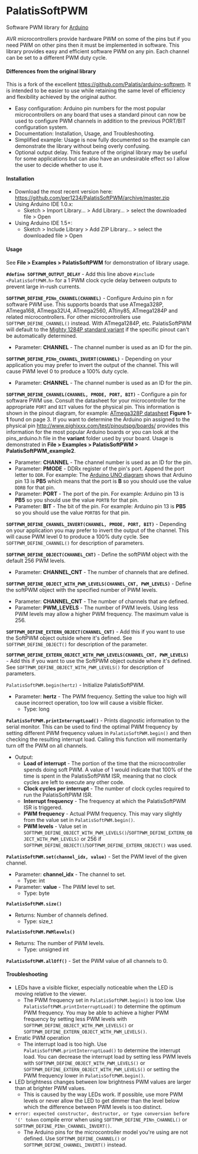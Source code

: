 PalatisSoftPWM
===============

Software PWM library for [Arduino](http://arduino.cc)

AVR microcontrollers provide hardware PWM on some of the pins but if you need PWM on other pins then it must be implemented in software. This library provides easy and efficient software PWM on any pin. Each channel can be set to a different PWM duty cycle.


#### Differences from the original library
This is a fork of the excellent https://github.com/Palatis/arduino-softpwm. It is intended to be easier to use while retaining the same level of efficiency and flexibility achieved by the original author.
- Easy configuration: Arduino pin numbers for the most popular microcontrollers on any board that uses a standard pinout can now be used to configure PWM channels in addition to the previous PORT/BIT configuration system.
- Documentation: Installation, Usage, and Troubleshooting.
- Simplified example: Usage is now fully documented so the example can demonstrate the library without being overly confusing.
- Optional output delay. This feature of the original library may be useful for some applications but can also have an undesirable effect so I allow the user to decide whether to use it.


<a id="installation"></a>
#### Installation
- Download the most recent version here: https://github.com/per1234/PalatisSoftPWM/archive/master.zip
- Using Arduino IDE 1.0.x:
  - Sketch > Import Library... > Add Library... > select the downloaded file > Open
- Using Arduino IDE 1.5+:
  - Sketch > Include Library > Add ZIP Library... > select the downloaded file > Open


<a id="usage"></a>
#### Usage
See **File > Examples > PalatisSoftPWM** for demonstration of library usage.

**`#define SOFTPWM_OUTPUT_DELAY`** - Add this line above `#include <PalatisSoftPWM.h>` for a 1 PWM clock cycle delay between outputs to prevent large in-rush currents.

**`SOFTPWM_DEFINE_PINn_CHANNEL(CHANNEL)`** - Configure Arduino pin n for software PWM use. This supports boards that use ATmega328P, ATmega168, ATmega32U4, ATmega2560, ATtiny85, ATmega1284P and related microcontrollers. For other microcontrollers use `SOFTPWM_DEFINE_CHANNEL()` instead. With ATmega1284P, etc. PalatisSoftPWM will default to the [Mighty 1284P standard variant](https://github.com/JChristensen/mighty-1284p/blob/v1.6.3/avr/variants/standard/pins_arduino.h) if the specific pinout can't be automatically determined.
- Parameter: **CHANNEL** - The channel number is used as an ID for the pin.

**`SOFTPWM_DEFINE_PINn_CHANNEL_INVERT(CHANNEL)`** - Depending on your application you may prefer to invert the output of the channel. This will cause PWM level 0 to produce a 100% duty cycle. 
- Parameter: **CHANNEL** - The channel number is used as an ID for the pin.

**`SOFTPWM_DEFINE_CHANNEL(CHANNEL, PMODE, PORT, BIT)`** - Configure a pin for software PWM use. Consult the datasheet for your microcontroller for the appropriate `PORT` and `BIT` values for the physical pin. This information is shown in the pinout diagram, for example: [ATmega328P datasheet](http://www.atmel.com/Images/Atmel-8271-8-bit-AVR-Microcontroller-ATmega48A-48PA-88A-88PA-168A-168PA-328-328P_datasheet_Summary.pdf) **Figure 1-1** found on page 3. If you want to determine the Arduino pin assigned to the physical pin http://www.pighixxx.com/test/pinoutspg/boards/ provides this information for the most popular Arduino boards or you can look at the pins_arduino.h file in the **variant** folder used by your board. Usage is demonstrated in **File > Examples > PalatisSoftPWM > PalatisSoftPWM_example2**.
- Parameter: **CHANNEL** - The channel number is used as an ID for the pin.
- Parameter: **PMODE** - DDRx register of the pin's port. Append the port letter to `DDR`. For example: The [Arduino UNO diagram](http://www.pighixxx.com/test/portfolio-items/uno/?portfolioID=314) shows that Arduino pin 13 is **PB5** which means that the port is **B** so you should use the value `DDRB` for that pin.
- Parameter: **PORT** - The port of the pin. For example: Arduino pin 13 is **PB5** so you should use the value `PORTB` for that pin.
- Parameter: **BIT** - The bit of the pin. For example: Arduino pin 13 is **PB5** so you should use the value `PORTB5` for that pin.

**`SOFTPWM_DEFINE_CHANNEL_INVERT(CHANNEL, PMODE, PORT, BIT)`** - Depending on your application you may prefer to invert the output of the channel. This will cause PWM level 0 to produce a 100% duty cycle. See `SOFTPWM_DEFINE_CHANNEL()` for description of parameters.

**`SOFTPWM_DEFINE_OBJECT(CHANNEL_CNT)`** - Define the softPWM object with the default 256 PWM levels.
- Parameter: **CHANNEL_CNT** - The number of channels that are defined.

**`SOFTPWM_DEFINE_OBJECT_WITH_PWM_LEVELS(CHANNEL_CNT, PWM_LEVELS)`** - Define the softPWM object with the specified number of PWM levels.
- Parameter: **CHANNEL_CNT** - The number of channels that are defined.
- Parameter: **PWM_LEVELS** - The number of PWM levels. Using less PWM levels may allow a higher PWM frequency. The maximum value is 256.

**`SOFTPWM_DEFINE_EXTERN_OBJECT(CHANNEL_CNT)`** - Add this if you want to use the SoftPWM object outside where it's defined. See `SOFTPWM_DEFINE_OBJECT()` for description of the parameter.

**`SOFTPWM_DEFINE_EXTERN_OBJECT_WITH_PWM_LEVELS(CHANNEL_CNT, PWM_LEVELS)`** - Add this if you want to use the SoftPWM object outside where it's defined. See `SOFTPWM_DEFINE_OBJECT_WITH_PWM_LEVELS()` for description of parameters.

`PalatisSoftPWM.begin(hertz)` - Initialize PalatisSoftPWM.
- Parameter: **hertz** - The PWM frequency. Setting the value too high will cause incorrect operation, too low will cause a visible flicker.
  - Type: long

**`PalatisSoftPWM.printInterruptLoad()`** - Prints diagnostic information to the serial monitor. This can be used to find the optimal PWM frequency by setting different PWM frequency values in `PalatisSoftPWM.begin()` and then checking the resulting interrupt load. Calling this function will momentarily turn off the PWM on all channels.
- Output:
  - **Load of interrupt** - The portion of the time that the microcontroller spends doing soft PWM. A value of 1 would indicate that 100% of the time is spent in the PalatisSoftPWM ISR, meaning that no clock cycles are left to execute any other code.
  - **Clock cycles per interrupt** - The number of clock cycles required to run the PalatisSoftPWM ISR.
  - **Interrupt frequency** - The frequency at which the PalatisSoftPWM ISR is triggered.
  - **PWM frequency** - Actual PWM frequency. This may vary slightly from the value set in `PalatisSoftPWM.begin()`.
  - **PWM levels** - Value set in `SOFTPWM_DEFINE_OBJECT_WITH_PWM_LEVELS()`/`SOFTPWM_DEFINE_EXTERN_OBJECT_WITH_PWM_LEVELS)` or 256 if `SOFTPWM_DEFINE_OBJECT()`/`SOFTPWM_DEFINE_EXTERN_OBJECT()` was used.

**`PalatisSoftPWM.set(channel_idx, value)`** - Set the PWM level of the given channel.
- Parameter: **channel_idx** - The channel to set.
  - Type: int
- Parameter: **value** - The PWM level to set.
  - Type: byte

**`PalatisSoftPWM.size()`**
- Returns: Number of channels defined.
  - Type: size_t

**`PalatisSoftPWM.PWMlevels()`**
- Returns: The number of PWM levels.
  - Type: unsigned int

**`PalatisSoftPWM.allOff()`** - Set the PWM value of all channels to 0.


<a id="troubleshooting"></a>
#### Troubleshooting
- LEDs have a visible flicker, especially noticeable when the LED is moving relative to the viewer.
  - The PWM frequency set in `PalatisSoftPWM.begin()` is too low. Use `PalatisSoftPWM.printInterruptLoad()` to determine the optimum PWM frequency. You may be able to achieve a higher PWM frequency by setting less PWM levels with `SOFTPWM_DEFINE_OBJECT_WITH_PWM_LEVELS()` or `SOFTPWM_DEFINE_EXTERN_OBJECT_WITH_PWM_LEVELS()`.
- Erratic PWM operation
  - The interrupt load is too high. Use `PalatisSoftPWM.printInterruptLoad()` to determine the interrupt load. You can decrease the interrupt load by setting less PWM levels with `SOFTPWM_DEFINE_OBJECT_WITH_PWM_LEVELS()` or `SOFTPWM_DEFINE_EXTERN_OBJECT_WITH_PWM_LEVELS()` or setting the PWM frequency lower in `PalatisSoftPWM.begin()`.
- LED brightness changes between low brightness PWM values are larger than at brighter PWM values.
  - This is caused by the way LEDs work. If possible, use more PWM levels or never allow the LED to get dimmer than the level below which the difference between PWM levels is too distinct.
- `error: expected constructor, destructor, or type conversion before '(' token` compile error  when using `SOFTPWM_DEFINE_PINn_CHANNEL()` or `SOFTPWM_DEFINE_PINn_CHANNEL_INVERT()`.
  - The Arduino pins for the microcontroller model you're using are not defined. Use `SOFTPWM_DEFINE_CHANNEL()` or `SOFTPWM_DEFINE_CHANNEL_INVERT()` instead.

